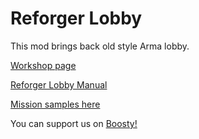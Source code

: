 # Reforger Lobby
This mod brings back old style Arma lobby.

[Workshop page](https://reforger.armaplatform.com/workshop/5EAF2B0473DB5A99-ReforgerLobby)

[Reforger Lobby Manual](https://docs.google.com/document/d/195pljq59WzDxrqkkZrm2CbvJ1KLXizS5nARbUrA9wjs/edit#heading=h.e1quc85l20af)

[Mission samples here](https://reforger.armaplatform.com/workshop/5EAF1CB52EF38F0D-ReforgerLobbyMissions)

You can support us on [Boosty!](https://boosty.to/sesk)
